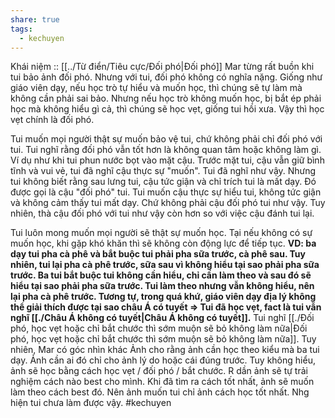 ```yaml
---
share: true
tags:
  - kechuyen
---
```


Khái niệm :: [[../Từ điển/Tiêu cực/Đối phó|Đối phó]]
Mar từng rất buồn khi tui bảo ảnh đối phó. Nhưng với tui, đối phó không có nghĩa nặng. Giống như giáo viên dạy, nếu học trò tự hiểu và muốn học, thì chúng sẽ tự làm mà không cần phải sai bảo. Nhưng nếu học trò không muốn học, bị bắt ép phải học mà không hiểu gì cả, thì chúng sẽ học vẹt, giống tui hồi xưa. Vậy thì học vẹt chính là đối phó.

Tui muốn mọi người thật sự muốn bảo vệ tui, chứ không phải chỉ đối phó với tui. Tui nghĩ rằng đối phó vẫn tốt hơn là không quan tâm hoặc không làm gì. Ví dụ như khi tui phun nước bọt vào mặt cậu. Trước mặt tui, cậu vẫn giữ bình tĩnh và vui vẻ, tui đã nghĩ cậu thực sự "muốn". Tui đã nghĩ như vậy. Nhưng tui không biết rằng sau lưng tui, cậu tức giận và chỉ trích tui là mất dạy. Đó được gọi là cậu "đối phó" tui. Tui muốn cậu thực sự hiểu tui, không tức giận và không cảm thấy tui mất dạy. Chứ không phải cậu đối phó tui như vậy. Tuy nhiên, thà cậu đối phó với tui như vậy còn hơn so với việc cậu đánh tui lại.

Tui luôn mong muốn mọi người sẽ thật sự muốn học. Tại nếu không có sự muốn học, khi gặp khó khăn thì sẽ không còn động lực để tiếp tục. 
**VD: ba dạy tui pha cà phê và bắt buộc tui phải pha sữa trước, cà phê sau. Tuy nhiên, tui lại pha cà phê trước, sữa sau vì không hiểu tại sao phải pha sữa trước. Ba tui bắt buộc tui không cần hiểu, chỉ cần làm theo và sau đó sẽ hiểu tại sao phải pha sữa trước. Tui làm theo nhưng vẫn không hiểu, nên lại pha cà phê trước.
Tương tự, trong quá khứ, giáo viên dạy địa lý không thể giải thích được tại sao châu Á có tuyết => Tui đã học vẹt, fact là tui vẫn nghĩ [[./Châu Á không có tuyết|Châu Á không có tuyết]].**
Tui nghĩ [[./Đối phó, học vẹt hoặc chỉ bắt chước thì sớm muộn sẽ bỏ không làm nữa|Đối phó, học vẹt hoặc chỉ bắt chước thì sớm muộn sẽ bỏ không làm nữa]]. 
Tuy nhiên, Mar có góc nhìn khác
Ảnh cho rằng ảnh cần học theo kiểu mà ba tui dạy. Ảnh cần ai đó chỉ cho ảnh lý do hoặc cái đúng trước. Tuy không hiểu, ảnh sẽ học bằng cách học vẹt / đối phó / bắt chước. R dần ảnh sẽ tự trải nghiệm cách nào best cho mình. Khi đã tìm ra cách tốt nhất, ảnh sẽ muốn làm theo cách best đó. Nên ảnh muốn tui chỉ ảnh cách học tốt nhất. Nhg hiện tui chưa làm được vậy.
#kechuyen